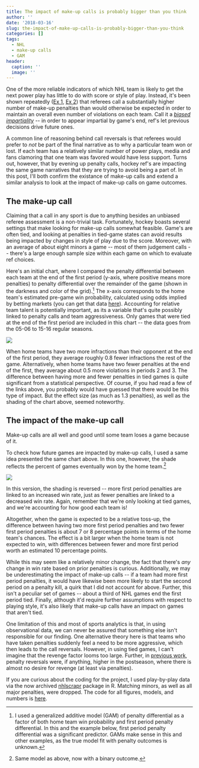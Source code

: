 ```yaml
---
title: The impact of make-up calls is probably bigger than you think
author: ''
date: '2018-03-16'
slug: the-impact-of-make-up-calls-is-probably-bigger-than-you-think
categories: []
tags:
  - NHL
  - make-up calls
  - GAM
header:
  caption: ''
  image: ''
---
```



One of the more reliable indicators of which NHL team is likely to get the next power play has little to do with score or style of play. Instead, it's been shown repeatedly ([Ex 1](https://fivethirtyeight.com/features/hockey-refs-are-out-to-get-you-if-they-already-got-the-other-guy/), [Ex 2](http://people.stat.sfu.ca/~tim/papers/penalty.pdf)) that referees call a substantially higher number of make-up penalties than would otherwise be expected in order to maintain an overall even number of violations on each team. Call it a [*biased impartiality*](https://creativematter.skidmore.edu/cgi/viewcontent.cgi?article=1004&context=math_fac_schol) -- in order to appear impartial by game's end, ref's let previous decisions drive future ones. 

A common line of reasoning behind call reversals is that referees would prefer to $not$ be part of the final narrative as to why a particular team won or lost. If each team has a relatively similar number of power plays, media and fans clamoring that one team was favored would have less support. Turns out, however, that by evening up penalty calls, hockey ref's are impacting the same game narratives that they are trying to avoid being a part of. In this post, I'll both confirm the existance of make-up calls and extend a similar analysis to look at the impact of make-up calls on game outcomes.

## The make-up call

Claiming that a call in any sport is due to anything besides an unbiased referee assessment is a non-trivial task. Fortunately, hockey boasts several settings that make looking for make-up calls somewhat feasible. Game's are often tied, and looking at penalties in tied-game states can avoid results being impacted by changes in style of play due to the score. Moreover, with an average of about eight minors a game -- most of them judgement calls --  there's a large enough sample size within each game on which to evaluate ref choices. 

Here's an initial chart, where I compared the penalty differential between each team at the end of the first period (y-axis, where positive means more penalties) to penalty differential over the remainder of the game (shown in the darkness and color of the grid).[^1] The x-axis corresponds to the home team's estimated pre-game win probability, calculated using odds implied by betting markets (you can get that data [here](https://github.com/bigfour/competitiveness/blob/master/data/bigfour_public.rda)). Accounting for relative team talent is potentially important, as its a variable that's quite possibly linked to penalty calls and team aggressiveness. Only games that were tied at the end of the first period are included in this chart -- the data goes from the 05-06 to 15-16 regular seasons.

![](/img/makeupF1.png)

When home teams have two more infractions than their opponent at the end of the first period, they average roughly 0.8 fewer infractions the rest of the game. Alternatively, when home teams have two fewer penalties at the end of the first, they average about 0.5 more violations in periods 2 and 3. The difference between having more and fewer penalties in tied games is quite significant from a statistical perspective. Of course, if you had read a few of the links above, you probably would have guessed that there would be this type of impact. But the effect size (as much as 1.3 penalties), as well as the shading of the chart above, seemed noteworthy.

## The impact of the make-up call

Make-up calls are all well and good until some team loses a game because of it. 

To check how future games are impacted by make-up calls, I used a same idea presented the same chart above. In this one, however, the shade reflects the percent of games eventually won by the home team.[^2]

![](/img/makeupF2.png)

In this version, the shading is reversed -- more first period penalties are linked to an increased win rate, just as fewer penalties are linked to a decreased win rate. Again, remember that we're only looking at tied games, and we're accounting for how good each team is!

Altogether, when the game is expected to be a relative toss-up, the difference between having two more first period penalties and two fewer first period penalties is about 7 or 8 percentage points in terms of the home team's chances. The effect is a bit larger when the home team is not expected to win, with differences between fewer and more first period worth an estimated 10 percentage points.

While this may seem like a relatively minor change, the fact that there's $any$ change in win rate based on prior penalties is curious. 
Additionally, we may be underestimating the impact of make-up calls -- if a team had more first period penalties, it would have likewise been more likely to start the second period on a penalty kill, a quirk that I did not account for above. Further, this isn't a peculiar set of games  -- about a third of NHL games end the first period tied. Finally, although it'd require further assumptions with respect to playing style, it's also likely that make-up calls have an impact on games that aren't tied. 

One limitation of this and most of sports analytics is that, in using observational data, we can never be assured that something else isn't responsible for our finding. One alternative theory here is that teams who have taken penalties suddenly feel a need to be more aggressive, which then leads to the call reversals. However, in using tied games, I can't imagine that the revenge factor looms too large. Further, in [previous work](https://creativematter.skidmore.edu/cgi/viewcontent.cgi?article=1004&context=math_fac_schol), penalty reversals were, if anything, higher in the postseason, where there is almost no desire for revenge (at least via penalties). 

If you are curious about the coding for the project, I used play-by-play data via the now archived [nhlscrapr](https://cran.r-project.org/web/packages/nhlscrapr/index.html) package in R. Matching minors, as well as all major penalties, were dropped. The code for all figures, models, and numbers is [here](https://github.com/statsbylopez/BlogPosts/blob/master/NHL_predict_penaltydiff.R). 

[^1]: I used a generalized additive model (GAM) of penalty differential as a factor of both home team win probability and first period penalty differential. In this and the example below, first period penalty differential was a significant predictor. GAMs make sense in this and other examples, as the true model fit with penalty outcomes is unknown.

[^2]: Same model as above, now with a binary outcome. 

